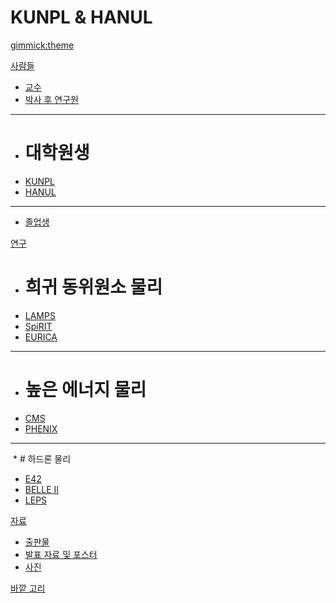 <!--
  -- Name of your wiki
  -- Do NOT remove the leading `#` character.
  -->

# KUNPL & HANUL


<!--
  -- Default theme
  -- (Read: http://dynalon.github.io/mdwiki/#!customizing.md#Theme_chooser)
  -->

<!--[gimmick:theme](simplex)-->
<!--[gimmick:theme](united)-->

[gimmick:theme](simplex)

<!--
  -- Navigation
  -- (Read: http://dynalon.github.io/mdwiki/#!quickstart.md#Adding_a_navigation)
  -->

[사람들]()

  * [교수](pages/professors.md)
  * [박사 후 연구원](pages/postdocs.md)
  - - - -
  * # 대학원생
  * [KUNPL](pages/students.md)
  * [HANUL](pages/students2.md)
  - - - -
  * [졸업생](pages/graduates.md)

[연구]()

  * # 희귀 동위원소 물리
  * [LAMPS](pages/lamps.md)
  * [SpiRIT](pages/spirit.md)
  * [EURICA](pages/eurica.md)
  - - - -
  * # 높은 에너지 물리
  * [CMS](pages/cms.md)
  * [PHENIX](pages/phenix.md)
  - - - -
  * # 하드론 물리 
  * [E42](pages/e42.md)
  * [BELLE II](pages/belleii.md)
  * [LEPS](pages/leps.md)

[자료]()

  * [출판물](pages/publications.md)
  * [발표 자료 및 포스터](pages/materials.md)
  * [사진](pages/photos.md)

[바깥 고리](pages/links.md)


<!-- A more complex navigation example: ----------------------------------------

[Menu Item 1]()

  * # SubMenu Heading 1
  * [SubMenu Item 1](pages/subitem1.md)
  * [SubMenu Item 2](pages/subitem2.md)
  - - - -
  * # SubMenu Heading 2
  * [SubMenu Item 3](pages/subitem3.md)
  - - - -
  * # SubMenu Heading 3
  * [SubMenu Item 3](pages/subitem3.md)

[Menu Item 2](pages/item2.md)

[Menu Item 3](pages/item3.md)

---------------------------------------------------------------------------- -->

<!--
  -- Change the Language
  -- Could be useful when there's more than one language wiki.
  -->

<!--
[Change the Language]()

  * [English (United States)](/en_US/)
  * [English (United Kingdom)](/en_GB/)
  * [Italian](/it/)
-->

<!--
  -- Let the user choose a theme
  -- (Read: http://dynalon.github.io/mdwiki/#!quickstart.md#Adding_a_navigation)
  -->

<!--
[gimmick:themechooser](Choose theme)
-->
